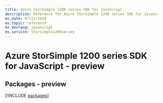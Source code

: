 ```yaml
---
title: Azure StorSimple 1200 series SDK for JavaScript
description: Reference for Azure StorSimple 1200 series SDK for JavaScript
ms.date: 07/22/2024
ms.topic: reference
ms.devlang: javascript
ms.service: storsimple1200series
---
```

# Azure StorSimple 1200 series SDK for JavaScript - preview
## Packages - preview
[!INCLUDE [packages](storsimple-1200-series-index.md)]